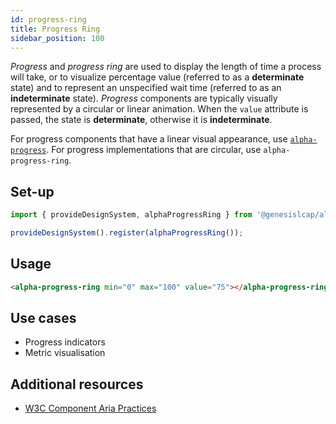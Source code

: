 ```yaml
---
id: progress-ring
title: Progress Ring
sidebar_position: 100
---
```


_Progress_ and _progress ring_ are used to display the length of time a process will take, or to visualize percentage value (referred to as a **determinate** state) and to represent an unspecified wait time (referred to as an **indeterminate** state). _Progress_ components are typically visually represented by a circular or linear animation. When the `value` attribute is passed, the state is **determinate**, otherwise it is **indeterminate**.

For progress components that have a linear visual appearance, use [`alpha-progress`](/web-ui-reference/components/presentation/progress/). For progress implementations that are circular, use `alpha-progress-ring`.

## Set-up

```ts
import { provideDesignSystem, alphaProgressRing } from '@genesislcap/alpha-design-system';

provideDesignSystem().register(alphaProgressRing());
```

## Usage

```html live
<alpha-progress-ring min="0" max="100" value="75"></alpha-progress-ring>
```

## Use cases

- Progress indicators
- Metric visualisation

## Additional resources

- [W3C Component Aria Practices](https://www.w3.org/TR/wai-aria/#progressbar)
